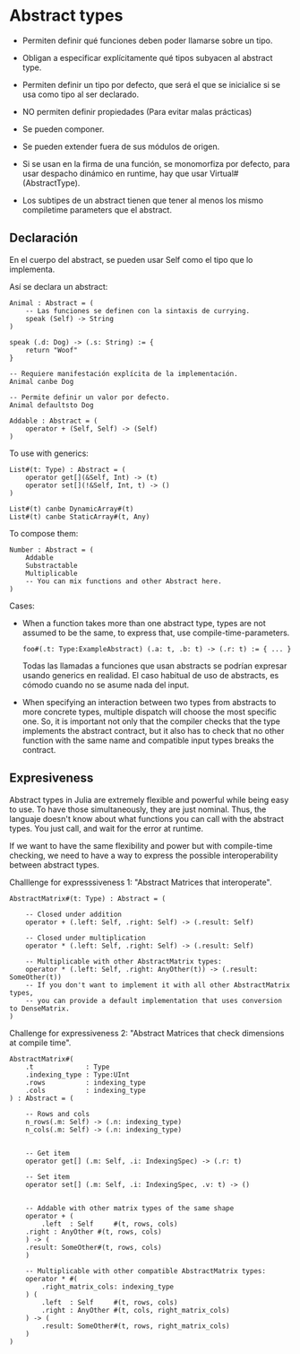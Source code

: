 # Abstract types

- Permiten definir qué funciones deben poder llamarse sobre un tipo.

- Obligan a especificar explícitamente qué tipos subyacen al abstract type.

- Permiten definir un tipo por defecto, que será el que se inicialice si se usa
  como tipo al ser declarado.

- NO permiten definir propiedades (Para evitar malas prácticas)

- Se pueden componer.

- Se pueden extender fuera de sus módulos de origen.

- Si se usan en la firma de una función, se monomorfiza por defecto, para usar
despacho dinámico en runtime, hay que usar Virtual#(AbstractType).

- Los subtipes de un abstract tienen que tener al menos los mismo compiletime
parameters que el abstract.


## Declaración

En el cuerpo del abstract, se pueden usar Self como el tipo que lo implementa.


Así se declara un abstract:

```
Animal : Abstract = (
	-- Las funciones se definen con la sintaxis de currying.
	speak (Self) -> String
)

speak (.d: Dog) -> (.s: String) := {
	return "Woof"
}

-- Requiere manifestación explícita de la implementación.
Animal canbe Dog

-- Permite definir un valor por defecto.
Animal defaultsto Dog
```

```
Addable : Abstract = (
	operator + (Self, Self) -> (Self)
)
```

To use with generics:

```
List#(t: Type) : Abstract = (
	operator get[](&Self, Int) -> (t)
	operator set[](!&Self, Int, t) -> ()
)

List#(t) canbe DynamicArray#(t)
List#(t) canbe StaticArray#(t, Any)
```

To compose them:

```
Number : Abstract = (
    Addable
    Substractable
    Multiplicable
    -- You can mix functions and other Abstract here.
)
```

Cases:

- When a function takes more than one abstract type, types are not assumed to
be the same, to express that, use compile-time-parameters.

    ```
    foo#(.t: Type:ExampleAbstract) (.a: t, .b: t) -> (.r: t) := { ... }
    ```

    Todas las llamadas a funciones que usan abstracts se podrían expresar
    usando generics en realidad. El caso habitual de uso de abstracts, es
    cómodo cuando no se asume nada del input.


- When specifying an interaction between two types from abstracts to more
concrete types, multiple dispatch will choose the most specific one. So, it is
important not only that the compiler checks that the type implements the
abstract contract, but it also has to check that no other function with the
same name and compatible input types breaks the contract.


## Expresiveness

Abstract types in Julia are extremely flexible and powerful while being easy to
use. To have those simultaneously, they are just nominal. Thus, the languaje
doesn't know about what functions you can call with the abstract types. You
just call, and wait for the error at runtime.

If we want to have the same flexibility and power but with compile-time checking, we
need to have a way to express the possible interoperability between abstract types.


Challlenge for expresssiveness 1: "Abstract Matrices that interoperate".

```
AbstractMatrix#(t: Type) : Abstract = (

    -- Closed under addition
    operator + (.left: Self, .right: Self) -> (.result: Self)

    -- Closed under multiplication
    operator * (.left: Self, .right: Self) -> (.result: Self)

    -- Multiplicable with other AbstractMatrix types:
    operator * (.left: Self, .right: AnyOther(t)) -> (.result: SomeOther(t))
    -- If you don't want to implement it with all other AbstractMatrix types,
    -- you can provide a default implementation that uses conversion to DenseMatrix.
)
```

Challenge for expressiveness 2: "Abstract Matrices that check dimensions at
compile time".


```
AbstractMatrix#(
    .t             : Type
    .indexing_type : Type:UInt
    .rows          : indexing_type
    .cols          : indexing_type
) : Abstract = (

    -- Rows and cols
    n_rows(.m: Self) -> (.n: indexing_type)
    n_cols(.m: Self) -> (.n: indexing_type)


    -- Get item
    operator get[] (.m: Self, .i: IndexingSpec) -> (.r: t)

    -- Set item
    operator set[] (.m: Self, .i: IndexingSpec, .v: t) -> ()


    -- Addable with other matrix types of the same shape
    operator + (
        .left  : Self     #(t, rows, cols)
	.right : AnyOther #(t, rows, cols)
    ) -> (
	.result: SomeOther#(t, rows, cols)
    )

    -- Multiplicable with other compatible AbstractMatrix types:
    operator * #(
        .right_matrix_cols: indexing_type
    ) (
        .left  : Self     #(t, rows, cols)
        .right : AnyOther #(t, cols, right_matrix_cols)
    ) -> (
        .result: SomeOther#(t, rows, right_matrix_cols)
    )
)
```

